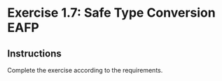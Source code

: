 # Exercise 1.7: Safe Type Conversion EAFP

## Instructions

Complete the exercise according to the requirements.
